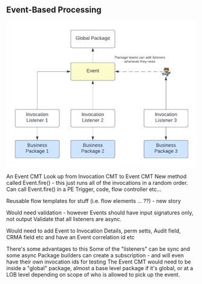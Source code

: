 ## Event-Based Processing



![Events Model](Events.png)

An Event CMT
Look up from Invocation CMT to Event CMT
New method called Event.fire() - this just runs all of the invocations in a random order.
Can call Event.fire() in a PE Trigger, code, flow controller etc...

Reusable flow templates for stuff (i.e. flow elements ... ??) - new story

Would need validation - however Events should have input signatures only, not output
Validate that all listeners are async.

Would need to add Event to Invocation Details, perm setts, Audit field, CRMA field etc and have an Event correlation id etc

There's some advantages to this
Some of the "listeners" can be sync and some async
Package builders can create a subscription - and will even have their own invocation ids for testing
The Event CMT would need to be inside a "global" package, almost a base level package if it's global, or at a LOB level depending on scope of who is allowed to pick up the event.


